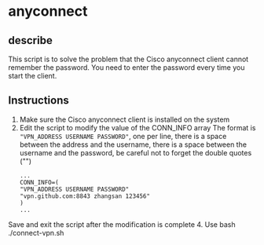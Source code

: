 # anyconnect
## describe
This script is to solve the problem that the Cisco anyconnect client cannot remember the password. You need to enter the password every time you start the client.

## Instructions
1. Make sure the Cisco anyconnect client is installed on the system
2. Edit the script to modify the value of the CONN_INFO array
   The format is `"VPN_ADDRESS USERNAME PASSWORD"`, one per line, there is a space between the address and the username, there is a space between the username and the password, be careful not to forget the double quotes ("")
   ```shell
   ...
   CONN_INFO=(
   "VPN_ADDRESS USERNAME PASSWORD"
   "vpn.github.com:8843 zhangsan 123456"
   )
   ...
   ```
Save and exit the script after the modification is complete
4. Use bash ./connect-vpn.sh
